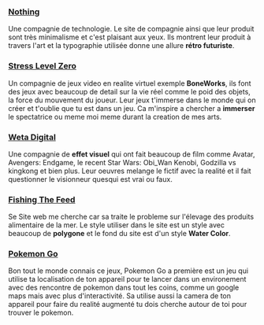 ### [Nothing](https://ca-en.nothing.tech/)
Une compagnie de technologie. Le site de compagnie ainsi que leur produit sont très minimalisme et c'est plaisant aux yeux. Ils montrent leur produit à travers l'art et la typographie utilisée donne une allure **rétro futuriste**.

### [Stress Level Zero](https://www.stresslevelzero.com/)
Un compagnie de jeux video en realite virtuel exemple **BoneWorks**, ils font des jeux avec beaucoup de detail sur la vie réel comme le poid des objets, la force du mouvement du joueur. Leur jeux t'immerse dans le monde qui on créer et t'oublie que tu est dans un jeu. Ca m'inspire a chercher a **immerser** le spectatrice ou meme moi meme durant la creation de mes arts.

### [Weta Digital](https://www.wetafx.co.nz/)
Une compagnie de **effet visuel** qui ont fait beaucoup de film comme Avatar, Avengers: Endgame, le recent Star Wars: Obi_Wan Kenobi, Godzilla vs kingkong et bien plus. Leur oeuvres melange le fictif avec la realité et il fait questionner le visionneur quesqui est vrai ou faux.

### [Fishing The Feed](https://www.fishingthefeed.com/fr/#sectionOne)
Se Site web me cherche car sa traite le probleme sur l'élevage des produits alimentaire de la mer. Le style utiliser dans le site est un style avec beaucoup de **polygone** et le fond du site est d'un style **Water Color**.
### [Pokemon Go](https://pokemongolive.com/)
Bon tout le monde connais ce jeux, Pokemon Go a première est un jeu qui utilise ta localisation de ton appareil pour te lancer dans un environement avec des rencontre de pokemon dans tout les coins, comme un google maps mais avec plus d'interactivité. Sa utilise aussi la camera de ton appareil pour faire du realité augmenté tu dois cherche autour de toi pour trouver le pokemon.

